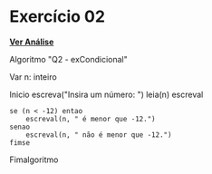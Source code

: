 # Exercício 02

[**Ver Análise**](Analise02.md)

Algoritmo "Q2 - exCondicional"

Var
n: inteiro

Inicio
    escreva("Insira um número: ")
    leia(n)
    escreval

    se (n < -12) entao
        escreval(n, " é menor que -12.")
    senao
        escreval(n, " não é menor que -12.")
    fimse

Fimalgoritmo
